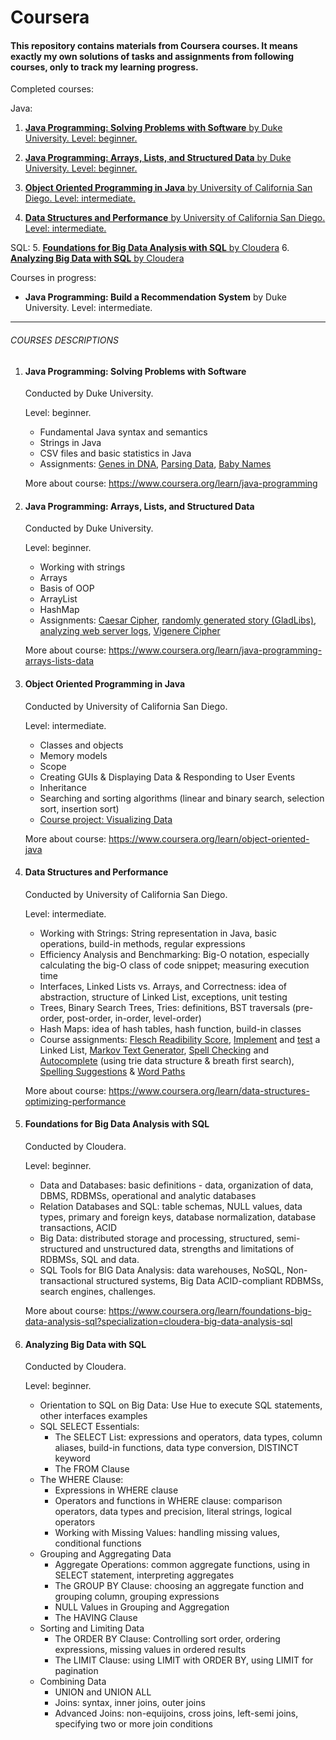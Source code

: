 # Coursera



#### This repository contains materials from Coursera courses. It means exactly my own solutions of tasks and assignments from following courses, only to track my learning progress.


Completed courses:

Java: 
1. [**Java Programming: Solving Problems with Software** by Duke University.
  Level: beginner.](#java-programming-solving-problems-with-software)

2. [**Java Programming: Arrays, Lists, and Structured Data**
  by Duke University. Level: beginner.](#java-programming-arrays-lists-and-structured-data)

3. [**Object Oriented Programming in Java** by University of California San Diego. Level: intermediate.](#object-oriented-programming-in-java)

4. [**Data Structures and Performance** by University of California San Diego. Level: intermediate.](#data-structures-and-performance)

SQL: 
5. [**Foundations for Big Data Analysis with SQL** by Cloudera](#foundations-for-big-data-analysis-with-sql)
6. [**Analyzing Big Data with SQL** by Cloudera](#analyzing-big-data-with-sql)

Courses in progress:
-  **Java Programming: Build a Recommendation System** by Duke University. Level: intermediate.


---

###### COURSES DESCRIPTIONS

1. #### Java Programming: Solving Problems with Software

   Conducted by Duke University.

   Level: beginner.
   - Fundamental Java syntax and semantics
   - Strings in Java
   - CSV files and basic statistics in Java
   - Assignments: [Genes in DNA](https://github.com/agatarauzer/Coursera/tree/master/JavaProgrammingSolvingProblemsWIthSoftware/src/main/java/Week2), [Parsing Data](https://github.com/agatarauzer/Coursera/tree/master/JavaProgrammingSolvingProblemsWIthSoftware/src/main/java/Week3), [Baby Names](https://github.com/agatarauzer/Coursera/tree/master/JavaProgrammingSolvingProblemsWIthSoftware/src/main/java/Week4/BabyBirthsProject)

   More about course: https://www.coursera.org/learn/java-programming


2. #### Java Programming: Arrays, Lists, and Structured Data

   Conducted by Duke University.

   Level: beginner.

   - Working with strings
   - Arrays
   - Basis of OOP
   - ArrayList
   - HashMap
   - Assignments: [Caesar Cipher](https://github.com/agatarauzer/Coursera/tree/master/JavaProgrammingArraysListsAndStructuredData/src/main/java/Week1), [randomly generated story (GladLibs)](https://github.com/agatarauzer/Coursera/tree/master/JavaProgrammingArraysListsAndStructuredData/src/main/java/Week2), [analyzing web server logs](https://github.com/agatarauzer/Coursera/tree/master/JavaProgrammingArraysListsAndStructuredData/src/main/java/Week3), [Vigenere Cipher](https://github.com/agatarauzer/Coursera/tree/master/JavaProgrammingArraysListsAndStructuredData/src/main/java/Week4)

   More about course: https://www.coursera.org/learn/java-programming-arrays-lists-data


3. #### Object Oriented Programming in Java

   Conducted by University of California San Diego.

   Level: intermediate.

   - Classes and objects
   - Memory models
   - Scope
   - Creating GUIs & Displaying Data & Responding to User Events
   - Inheritance
   - Searching and sorting algorithms (linear and binary search, selection sort, insertion sort)
   - [Course project: Visualizing Data](https://github.com/agatarauzer/Coursera/tree/master/ObjectOrientedProgrammingInJava/UCSDUnfoldingMaps/src)

   More about course: https://www.coursera.org/learn/object-oriented-java


4. #### Data Structures and Performance

   Conducted by University of California San Diego.

   Level: intermediate.
   - Working with Strings: String representation in Java, basic operations, build-in methods, regular expressions
   - Efficiency Analysis and Benchmarking: Big-O notation, especially calculating the big-O class of code snippet; measuring execution time
   - Interfaces, Linked Lists vs. Arrays, and Correctness: idea of abstraction, structure of Linked List, exceptions, unit testing
   - Trees, Binary Search Trees, Tries: definitions, BST traversals (pre-order, post-order, in-order, level-order)
   - Hash Maps: idea of hash tables, hash function, build-in classes
   - Course assignments: [Flesch Readibility Score](https://github.com/agatarauzer/Coursera/tree/master/DataStructuresAndPerformance/MOOCTextEditor/src/document), [Implement](https://github.com/agatarauzer/Coursera/blob/master/DataStructuresAndPerformance/MOOCTextEditor/src/textgen/MyLinkedList.java) and [test](https://github.com/agatarauzer/Coursera/blob/master/DataStructuresAndPerformance/MOOCTextEditor/src/textgen/MyLinkedListTester.java) a Linked List, [Markov Text Generator](https://github.com/agatarauzer/Coursera/blob/master/DataStructuresAndPerformance/MOOCTextEditor/src/textgen/MarkovTextGeneratorLoL.java), [Spell Checking](https://github.com/agatarauzer/Coursera/blob/master/DataStructuresAndPerformance/MOOCTextEditor/src/spelling/DictionaryBST.java) and [Autocomplete](https://github.com/agatarauzer/Coursera/blob/master/DataStructuresAndPerformance/MOOCTextEditor/src/spelling/AutoCompleteDictionaryTrie.java) (using trie data structure & breath first search), [Spelling Suggestions](https://github.com/agatarauzer/Coursera/blob/master/DataStructuresAndPerformance/MOOCTextEditor/src/spelling/NearbyWords.java) & [Word Paths](https://github.com/agatarauzer/Coursera/blob/master/DataStructuresAndPerformance/MOOCTextEditor/src/spelling/WPTree.java)

   More about course: https://www.coursera.org/learn/data-structures-optimizing-performance


5. #### Foundations for Big Data Analysis with SQL

   Conducted by Cloudera.
   
   Level: beginner.

   - Data and Databases: basic definitions - data, organization of data, DBMS, RDBMSs, operational and analytic databases  
   - Relation Databases and SQL: table schemas, NULL values, data types, primary and foreign keys, database normalization, database transactions, ACID
   - Big Data: distributed storage and processing, structured, semi-structured and unstructured data, strengths and limitations of RDBMSs, SQL and data.
   - SQL Tools for BIG Data Analysis: data warehouses, NoSQL, Non-transactional structured systems, Big Data ACID-compliant RDBMSs, search engines, challenges.

   More about course: https://www.coursera.org/learn/foundations-big-data-analysis-sql?specialization=cloudera-big-data-analysis-sql

6. #### Analyzing Big Data with SQL

   Conducted by Cloudera.

   Level: beginner.
   - Orientation to SQL on Big Data: Use Hue to execute SQL statements, other interfaces examples
   - SQL SELECT Essentials: 
      - The SELECT List: expressions and operators, data types, column aliases, build-in functions, data type conversion, DISTINCT keyword
      - The FROM Clause
   - The WHERE Clause:
      - Expressions in WHERE clause
      - Operators and functions in WHERE clause: comparison operators, data types and precision, literal strings, logical operators
      - Working with Missing Values: handling missing values, conditional functions
   - Grouping and Aggregating Data
      - Aggregate Operations: common aggregate functions, using in SELECT statement, interpreting aggregates
      - The GROUP BY Clause: choosing an aggregate function and grouping column, grouping expressions
      - NULL Values in Grouping and Aggregation
      - The HAVING Clause
   - Sorting and Limiting Data
      - The ORDER BY Clause: Controlling sort order, ordering expressions, missing values in ordered results
      - The LIMIT Clause: using LIMIT with ORDER BY, using LIMIT for pagination 
   - Combining Data
      - UNION and UNION ALL 
      - Joins: syntax, inner joins, outer joins
      - Advanced Joins: non-equijoins, cross joins, left-semi joins, specifying two or more join conditions